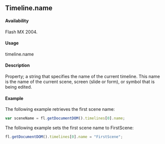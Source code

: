 ## Timeline.name

#### Availability

Flash MX 2004.

#### Usage

timeline.name

#### Description

Property; a string that specifies the name of the current timeline. This name is the name of the current scene, screen (slide or form), or symbol that is being edited.

#### Example


The following example retrieves the first scene name:
```javascript
var sceneName = fl.getDocumentDOM().timelines[0].name;
```
The following example sets the first scene name to FirstScene:
```javascript
fl.getDocumentDOM().timelines[0].name = "FirstScene";
```